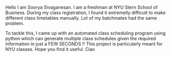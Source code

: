 Hello I am Soorya Sivaganesan. I am a freshman at NYU Stern School of Business.
During my class registration, I found it extremelly difficult to make different class timetables manually. Lot of my batchmates had the same problem.

To tackle this, I came up with an automated class scheduling program using python which can generate multiple class schedules given the required information in just a FEW SECONDS !!
This project is particularly meant for NYU classes. Hope you find it useful. Ciao
